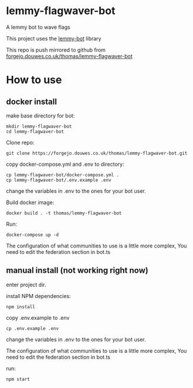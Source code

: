 # lemmy-flagwaver-bot

A lemmy bot to wave flags

This project uses the [lemmy-bot](https://github.com/SleeplessOne1917/lemmy-bot) library

This repo is push mirrored to github from [forgejo.douwes.co.uk/thomas/lemmy-flagwaver-bot](https://forgejo.douwes.co.uk/thomas/lemmy-flagwaver-bot)

# How to use
## docker install
make base directory for bot:  
```
mkdir lemmy-flagwaver-bot
cd lemmy-flagwaver-bot
``` 

Clone repo:  
```
git clone https://forgejo.douwes.co.uk/thomas/lemmy-flagwaver-bot.git
```

copy docker-compose.yml and .env to directory:  
```
cp lemmy-flagwaver-bot/docker-compose.yml .
cp lemmy-flagwaver-bot/.env.example .env
```  

change the variables in .env to the ones for your bot user.  

Build docker image:  
```
docker build . -t thomas/lemmy-flagwaver-bot
```

Run:  
```
docker-compose up -d
```

The configuration of what communities to use is a little more complex, You need to edit the federation section in bot.ts

## manual install (not working right now)
enter project dir.

install NPM dependencies:
```
npm install
```

copy .env.example to .env  
```
cp .env.example .env
```

change the variables in .env to the ones for your bot user.

The configuration of what communities to use is a little more complex, You need to edit the federation section in bot.ts

run:  
```
npm start
```
